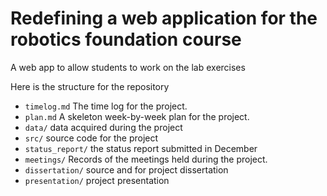 # Redefining a web application for the robotics foundation course

A web app to allow students to work on the lab exercises



Here is the structure for the repository

* `timelog.md` The time log for the project.
* `plan.md` A skeleton week-by-week plan for the project. 
* `data/` data acquired during the project
* `src/` source code for the project
* `status_report/` the status report submitted in December
* `meetings/` Records of the meetings held during the project.
* `dissertation/` source and for project dissertation
* `presentation/` project presentation
